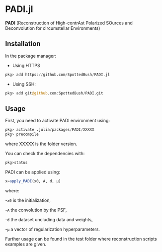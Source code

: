 # PADI.jl
**PADI** (Reconstruction of High-contrAst Polarized SOurces and Deconvolution for cIrcumstellar Environments)


## Installation

In the package manager:
- Using HTTPS
```julia
pkg> add https://github.com/SpottedBush/PADI.jl
```

- Using SSH:
```julia
pkg> add git@github.com:SpottedBush/PADI.git
```

## Usage

First, you need to activate PADI environment using:
```julia
pkg> activate .julia/packages/PADI/XXXXX
pkg> precompile
```
where XXXXX is the folder version.

You can check the dependencies with:

```julia
pkg>status
```
PADI can be applied using:

```julia
x=apply_PADI(x0, A, d, μ)
```
where:

-`x0` is the initialization,

-`A` the convolution by the PSF,

-`d` the dataset uncluding data and weights,

-`μ` a vector of regularization hyperparameters.


Further usage can be found in the test folder where reconstruction scripts examples are given.
